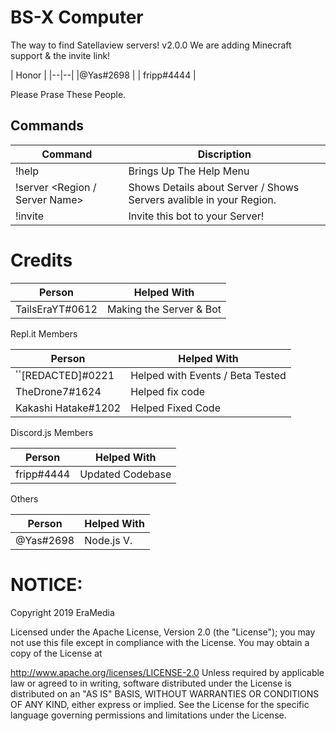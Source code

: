 BS-X Computer
=============
The way to find Satellaview servers!
v2.0.0
We are adding Minecraft support & the invite link!

| Honor | 
|--|--|
|@Yas#2698 |
| fripp#4444 |

Please Prase These People.

Commands
--------
| Command | Discription |
|--|--|
| !help | Brings Up The Help Menu |
| !server <Region / Server Name> | Shows Details about Server / Shows Servers avalible in your Region. |
| !invite | Invite this bot to your Server! |

Credits
=======

| Person | Helped With |
|--|--|
| TailsEraYT#0612 | Making the Server & Bot |

Repl.it Members

| Person | Helped With |
|--------|-------------|
| ٴٴ[REDACTED]#0221 | Helped with Events / Beta Tested |
| TheDrone7#1624 | Helped fix code |
| Kakashi Hatake#1202 | Helped Fixed Code |

Discord.js Members

| Person | Helped With |
|--|--|
| fripp#4444 | Updated Codebase |

Others

| Person | Helped With |
|--------|-------------|
|@Yas#2698 | Node.js V. |

NOTICE:
======
Copyright 2019 EraMedia

Licensed under the Apache License, Version 2.0 (the "License"); you may not use this file except in compliance with the License. You may obtain a copy of the License at

   http://www.apache.org/licenses/LICENSE-2.0
Unless required by applicable law or agreed to in writing, software distributed under the License is distributed on an "AS IS" BASIS, WITHOUT WARRANTIES OR CONDITIONS OF ANY KIND, either express or implied. See the License for the specific language governing permissions and limitations under the License.
